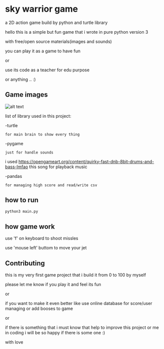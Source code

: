 # sky warrior game

a 2D action game build by python and turtle library

hello this is a simple but fun game that i wrote in pure python version 3
 
with free/open source materials(images and sounds)

you can play it as a game to have fun
 
or

use its code as a teacher for edu purpose

or
anything .. :)

## Game images
![alt text](https://i.imgur.com/0Mk53mu.png)



list of library used in this project:

-turtle

    for main brain to show every thing
 
-pygame

    just for handle sounds

  i used https://opengameart.org/content/quirky-fast-dnb-8bit-drums-and-bass-lmfao this song for playback music

-pandas

    for managing high score and read/write csv

## how to run



```bash
python3 main.py
```

## how game work

use 'f' on keyboard to shoot missles

use 'mouse left' buttom to move your jet





## Contributing

this is my very first game project that i build it from 0 to 100 by myself

please let me know if you play it and feel its fun

or

if you want to make it even better like use online database for score/user managing or add booses to game

or

if there is something that i must know that help to improve this project or me in coding i will be so happy if there is some one :)

with love
